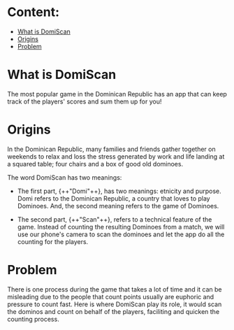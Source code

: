 # Content:

- [What is DomiScan](#DomiScan)
- [Origins](#Origin)
- [Problem](#Problem)

# <a name="DomiScan"></a> What is DomiScan

The most popular game in the Dominican Republic has an app that can keep track of the players' scores and sum them up for you!

# <a name="Origin"></a> Origins

In the Dominican Republic, many families and friends gather together on weekends to relax and loss the stress generated by work and life landing at a squared table; four chairs and a box of good old dominoes.

The word DomiScan has two meanings:

- The first part, {++"Domi"++}, has two meanings: etnicity and purpose. Domi refers to the Dominican Republic, a country that loves to play Dominoes. And, the second meaning refers to the game of Dominoes.

- The second part, {++"Scan"++}, refers to a technical feature of the game. Instead of counting the resulting Dominoes from a match, we will use our phone's camera to scan the dominoes and let the app do all the counting for the players.

# <a name="Problem"></a> Problem

There is one process during the game that takes a lot of time and it can be misleading due to the people that count points usually are euphoric and pressure to count fast. Here is where DomiScan play its role, it would scan the dominos and count on behalf of the players, faciliting and quicken the counting process.
